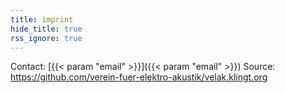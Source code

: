 ```yaml
---
title: imprint
hide_title: true
rss_ignore: true
---
```

Contact: [{{< param "email" >}}]({{< param "email" >}})
Source: https://github.com/verein-fuer-elektro-akustik/velak.klingt.org

